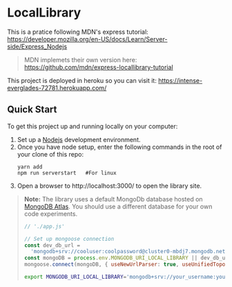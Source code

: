 # LocalLibrary
This is a pratice following MDN's express tutorial: https://developer.mozilla.org/en-US/docs/Learn/Server-side/Express_Nodejs

> MDN implemets their own version here: https://github.com/mdn/express-locallibrary-tutorial



This project is deployed in heroku so you can visit it: https://intense-everglades-72781.herokuapp.com/



## Quick Start

To get this project up and running locally on your computer:

1. Set up a [Nodejs](https://wiki.developer.mozilla.org/en-US/docs/Learn/Server-side/Express_Nodejs/development_environment) development environment.
1. Once you have node setup, enter the following commands in the root of your clone of this repo:
   ```
   yarn add
   npm run serverstart   #For linux
   ```
1. Open a browser to http://localhost:3000/ to open the library site.

> **Note:** The library uses a default MongoDb database hosted on [MongoDB Atlas](https://www.mongodb.com/cloud/atlas). You should use a different database for your own code experiments.
>
> ```js
> // './app.js'
> 
> // Set up mongoose connection
> const dev_db_url =
>   'mongodb+srv://cooluser:coolpassword@cluster0-mbdj7.mongodb.net/local_library?retryWrites=true';
> const mongoDB = process.env.MONGODB_URI_LOCAL_LIBRARY || dev_db_url;
> mongoose.connect(mongoDB, { useNewUrlParser: true, useUnifiedTopology: true });
> ```
>
> ```bash
> export MONGODB_URI_LOCAL_LIBRARY='mongodb+srv://your_username:your_password@cluster0.ersjg.azure.mongodb.net/local_library?retryWrites=true&w=majority'
> ```
>
> 

